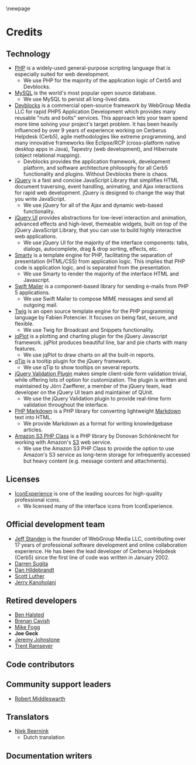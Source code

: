\newpage

# Credits #

## Technology ##

* [PHP](http://www.php.net/) is a widely-used general-purpose scripting language that is especially suited for web development.
	* We use PHP for the majority of the application logic of Cerb5 and Devblocks.
* [MySQL](http://www.mysql.com/) is the world's most popular open source database.
	* We use MySQL to persist all long-lived data.
* [Devblocks](http://www.devblocks.com/) is a commercial open-source framework by WebGroup Media LLC for rapid PHP5 Application Development which provides many reusable "nuts and bolts" services. This approach lets your team spend more time solving your project's target problem.  It has been heavily influenced by over 9 years of experience working on Cerberus Helpdesk (Cerb5), agile methodologies like extreme programming, and many innovative frameworks like Eclipse/RCP (cross-platform native desktop apps in Java), Tapestry (web development), and Hibernate (object relational mapping).
	* Devblocks provides the application framework, development platform, and software architecture philosophy for all Cerb5 functionality and plugins.  Without Devblocks there is chaos.
* [jQuery](http://jquery.com/) is a fast and concise JavaScript Library that simplifies HTML document traversing, event handling, animating, and Ajax interactions for rapid web development. jQuery is designed to change the way that you write JavaScript.
	* We use jQuery for all of the Ajax and dynamic web-based functionality.
* [jQuery UI](http://jqueryui.com/) provides abstractions for low-level interaction and animation, advanced effects and high-level, themeable widgets, built on top of the jQuery JavaScript Library, that you can use to build highly interactive web applications.
	* We use jQuery UI for the majority of the interface components: tabs, dialogs, autocomplete, drag & drop sorting, effects, etc.
* [Smarty](http://www.smarty.net/) is a template engine for PHP, facilitating the separation of presentation (HTML/CSS) from application logic. This implies that PHP code is application logic, and is separated from the presentation.
	* We use Smarty to render the majority of the interface HTML and Javascript.
* [Swift Mailer](http://swiftmailer.org/) is a component-based library for sending e-mails from PHP 5 applications.
	* We use Swift Mailer to compose MIME messages and send all outgoing mail.
* [Twig](http://www.twig-project.org/) is an open source template engine for the PHP programming language by Fabien Potencier.  It focuses on being fast, secure, and flexible.
	* We use Twig for Broadcast and Snippets functionality.
* [jqPlot](http://www.jqplot.com/) is a plotting and charting plugin for the jQuery Javascript framework. jqPlot produces beautiful line, bar and pie charts with many features.
	* We use jqPlot to draw charts on all the built-in reports.
* [qTip](http://craigsworks.com/projects/qtip/) is a tooltip plugin for the jQuery framework.
	* We use qTip to show tooltips on several reports.
* [jQuery Validation Plugin](http://bassistance.de/jquery-plugins/jquery-plugin-validation/) makes simple client-side form validation trivial, while offering lots of option for customization.  The plugin is written and maintained by Jörn Zaefferer, a member of the jQuery team, lead developer on the jQuery UI team and maintainer of QUnit.
	* We use the jQuery Validation plugin to provide real-time form validation throughout the interface.
* [PHP Markdown](http://michelf.com/projects/php-markdown/) is a PHP library for converting lightweight [Markdown](http://daringfireball.net/projects/markdown/) text into HTML.
	* We provide Markdown as a format for writing knowledgebase articles.
* [Amazon S3 PHP Class](http://undesigned.org.za/2007/10/22/amazon-s3-php-class) is a PHP library by Donovan Schönknecht for working with Amazon's [S3](http://aws.amazon.com/s3/) web service.
	* We use the Amazon S3 PHP Class to provide the option to use Amazon's S3 service as long-term storage for infrequently accessed but heavy content (e.g. message content and attachments).

## Licenses ##

* [IconExperience](http://www.iconexperience.com/) is one of the leading sources for high-quality professional icons.
	* We licensed many of the interface icons from IconExperience.

## Official development team ##

* [Jeff Standen](http://www.linkedin.com/in/jeffstanden) is the founder of WebGroup Media LLC, contributing over 17 years of professional software development and online collaboration experience.  He has been the lead developer of Cerberus Helpdesk (Cerb5) since the first line of code was written in January 2002.
* [Darren Sugita](http://www.linkedin.com/pub/darren-sugita/24/234/978)
* [Dan Hildebrandt](http://www.linkedin.com/in/danielhildebrandt)
* [Scott Luther](http://www.linkedin.com/pub/scott-luther/7/3b3/98)
* [Jerry Kanoholani](http://www.linkedin.com/pub/jerry-kanoholani/19/74/977)

## Retired developers ##

* [Ben Halsted](http://www.linkedin.com/in/bhalsted)
* [Brenan Cavish](http://www.linkedin.com/pub/brenan-cavish/21/a89/57b)
* [Mike Fogg](http://www.linkedin.com/in/mikefogg)
* **Joe Geck**
* [Jeremy Johnstone](http://www.linkedin.com/in/jsjohnst)
* [Trent Ramseyer](http://www.linkedin.com/in/trentramseyer)

## Code contributors ##

## Community support leaders ##

* [Robert Middleswarth](http://www.linkedin.com/in/robertmiddleswarth)

## Translators ##

* [Niek Beernink](http://nl.linkedin.com/in/nbeernink)
	* Dutch translation

## Documentation writers ##

